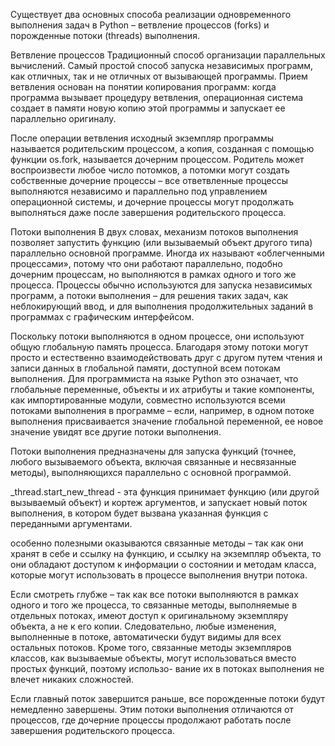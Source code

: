 Существует два основных способа реализации одновременного выполнения задач в Python – ветвление процессов (forks) и порожденные потоки (threads) выполнения.

Ветвление процессов
Традиционный способ организации параллельных вычислений. Самый простой способ запуска независимых программ, как отличных, так и не отличных от вызывающей программы. Прием ветвления основан на понятии копирования программ: когда программа вызывает процедуру ветвления, операционная система создает в памяти новую копию этой программы и запускает ее параллельно оригиналу.

После операции ветвления исходный экземпляр программы называется родительским процессом, а копия, созданная с помощью функции os.fork, называется дочерним процессом. Родитель может воспроизвести любое число потомков, а потомки могут создать собственные дочерние процессы – все ответвленные процессы выполняются независимо и параллельно под управлением операционной системы, и дочерние процессы могут продолжать выполняться даже после завершения родительского процесса.

Потоки выполнения
В двух словах, механизм потоков выполнения позволяет запустить функцию (или вызываемый объект другого типа) параллельно основной программе. Иногда их называют «облегченными процессами», потому что они работают параллельно, подобно дочерним процессам, но выполняются в рамках одного и того же процесса. Процессы обычно используются для запуска независимых программ, а потоки выполнения – для решения таких задач, как неблокирующий ввод, и для выполнения продолжительных заданий в программах с графическим интерфейсом.

Поскольку потоки выполняются в одном процессе, они используют общую глобальную память процесса. Благодаря этому
потоки могут просто и естественно взаимодействовать друг с другом путем чтения и записи данных в глобальной памяти, доступной всем потокам выполнения. Для программиста на языке Python это означает, что глобальные переменные, объекты и их атрибуты и такие компоненты, как импортированные модули, совместно используются всеми потоками выполнения в программе – если, например, в одном потоке выполнения присваивается значение глобальной переменной, ее новое значение увидят все другие потоки выполнения.

Потоки выполнения предназначены для запуска функций (точнее, любого вызываемого объекта, включая связанные и несвязанные методы), выполняющихся параллельно с основной программой.

_thread.start_new_thread - эта функция принимает функцию (или другой вызываемый объект) и кортеж аргументов, и запускает новый поток выполнения, в котором будет вызвана указанная функция с переданными аргументами.

особенно полезными оказываются связанные методы – так как они хранят в себе и ссылку на функцию, и ссылку на экземпляр объекта, то они обладают доступом к информации о состоянии и методам класса, которые могут использовать в процессе выполнения внутри потока.

Если смотреть глубже – так как все потоки выполняются в рамках одного и того же процесса, то связанные методы, выполняемые в отдельных потоках, имеют доступ к оригинальному экземпляру объекта, а не к его копии. Следовательно, любые изменения, выполненные в потоке, автоматически будут видимы для всех остальных потоков. Кроме того, связанные методы экземпляров классов, как вызываемые объекты, могут использоваться вместо простых функций, поэтому использо-
вание их в потоках выполнения не влечет никаких сложностей.

Если главный поток завершится раньше, все порожденные потоки будут немедленно завершены. Этим потоки выполнения отличаются от процессов, где дочерние процессы продолжают работать после завершения родительского процесса.

